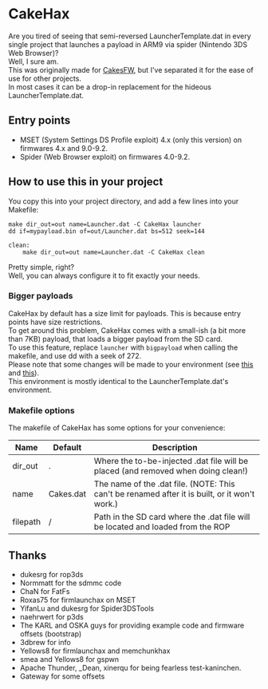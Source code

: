 CakeHax
=======

Are you tired of seeing that semi-reversed LauncherTemplate.dat in every single project that launches a payload in ARM9 via spider (Nintendo 3DS Web Browser)?  
Well, I sure am.  
This was originally made for [CakesFW](https://github.com/mid-kid/CakesForeveryWan), but I've separated it for the ease of use for other projects.  
In most cases it can be a drop-in replacement for the hideous LauncherTemplate.dat.  

Entry points
------------

* MSET (System Settings DS Profile exploit) 4.x (only this version) on firmwares 4.x and 9.0-9.2.
* Spider (Web Browser exploit) on firmwares 4.0-9.2.

How to use this in your project
-------------------------------

You copy this into your project directory, and add a few lines into your Makefile:  
```
make dir_out=out name=Launcher.dat -C CakeHax launcher
dd if=mypayload.bin of=out/Launcher.dat bs=512 seek=144

clean:
    make dir_out=out name=Launcher.dat -C CakeHax clean
```

Pretty simple, right?  
Well, you can always configure it to fit exactly your needs.  

### Bigger payloads

CakeHax by default has a size limit for payloads. This is because entry points have size restrictions.  
To get around this problem, CakeHax comes with a small-ish (a bit more than 7KB) payload, that loads a bigger payload from the SD card.  
To use this feature, replace `launcher` with `bigpayload` when calling the makefile, and use dd with a seek of 272.  
Please note that some changes will be made to your environment (see [this](https://github.com/mid-kid/CakeHax/blob/master/source/payload/start.s#L8) and [this](https://github.com/mid-kid/CakeHax/blob/master/source/payload/main.c#L35)).  
This environment is mostly identical to the LauncherTemplate.dat's environment.

### Makefile options

The makefile of CakeHax has some options for your convenience:  

Name    |Default  |Description
--------|---------|-----------
dir\_out|.        |Where the to-be-injected .dat file will be placed (and removed when doing clean!)
name    |Cakes.dat|The name of the .dat file. (NOTE: This can't be renamed after it is built, or it won't work.)
filepath|/        |Path in the SD card where the .dat file will be located and loaded from the ROP

Thanks
------

* dukesrg for rop3ds
* Normmatt for the sdmmc code
* ChaN for FatFs
* Roxas75 for firmlaunchax on MSET
* YifanLu and dukesrg for Spider3DSTools
* naehrwert for p3ds
* The KARL and OSKA guys for providing example code and firmware offsets (bootstrap)
* 3dbrew for info
* Yellows8 for firmlaunchax and memchunkhax
* smea and Yellows8 for gspwn
* Apache Thunder, _Dean, xinerqu for being fearless test-kaninchen.
* Gateway for some offsets
